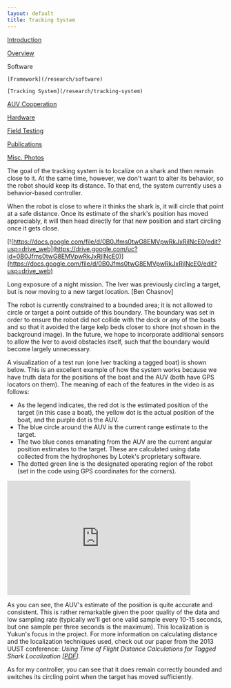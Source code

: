 ```yaml
---
layout: default
title: Tracking System
---
```


[Introduction](/research)

[Overview](/research/overview)

Software 

    [Framework](/research/software)  

    [Tracking System](/research/tracking-system)  

   [AUV Cooperation](/research/auv-cooperation)  

[Hardware](/research/hardware)

[Field Testing](/research/field-testing)

[Publications](/research/publications)

[Misc. Photos](/research/misc)

The goal of the tracking system is to localize on a shark and then remain close to it. At the same time, however, we don't want to alter its behavior, so the robot should keep its distance. To that end, the system currently uses a behavior-based controller. 

When the robot is close to where it thinks the shark is, it will circle that point at a safe distance. Once its estimate of the shark's position has moved appreciably, it will then head directly for that new position and start circling once it gets close. 

[![https://docs.google.com/file/d/0B0Jfms0twG8EMVpwRkJxRjlNcE0/edit?usp=drive_web](https://drive.google.com/uc?id=0B0Jfms0twG8EMVpwRkJxRjlNcE0)](https://docs.google.com/file/d/0B0Jfms0twG8EMVpwRkJxRjlNcE0/edit?usp=drive_web)

Long exposure of a night mission. The Iver was previously circling a target, but is now moving to a new target location. [Ben Chasnov] 

The robot is currently constrained to a bounded area; it is not allowed to circle or target a point outside of this boundary. The boundary was set in order to ensure the robot did not collide with the dock or any of the boats and so that it avoided the large kelp beds closer to shore (not shown in the background image). In the future, we hope to incorporate additional sensors to allow the Iver to avoid obstacles itself, such that the boundary would become largely unnecessary. 

A visualization of a test run (one Iver tracking a tagged boat) is shown below. This is an excellent example of how the system works because we have truth data for the positions of the boat and the AUV (both have GPS locators on them). The meaning of each of the features in the video is as follows:

- As the legend indicates, the red dot is the estimated position of the target (in this case a boat), the yellow dot is the actual position of the boat, and the purple dot is the AUV. 
- The blue circle around the AUV is the current range estimate to the target. 
- The two blue cones emanating from the AUV are the current angular position estimates to the target. These are calculated using data collected from the hydrophones by Lotek's proprietary software.  
- The dotted green line is the designated operating region of the robot (set in the code using GPS coordinates for the corners). 

<iframe width="425" height="265" frameborder="0" allowfullscreen="true" src="https://docs.google.com/file/d/0B0Jfms0twG8EMHQxVkxqWU84Rlk/preview"></iframe>

As you can see, the AUV's estimate of the position is quite accurate and consistent. This is rather remarkable given the poor quality of the data and low sampling rate (typically we'll get one valid sample every 10-15 seconds, but one sample per three seconds is the maximum). This localization is Yukun's focus in the project. For more information on calculating distance and the localization techniques used, check out our paper from the 2013 UUST conference: _Using Time of Flight Distance Calculations for Tagged Shark Localization [[PDF](http://newwww.hmc.edu/lair/publications/2013/lin_UUST_2013.pdf)]._ 

As for my controller, you can see that it does remain correctly bounded and switches its circling point when the target has moved sufficiently.

